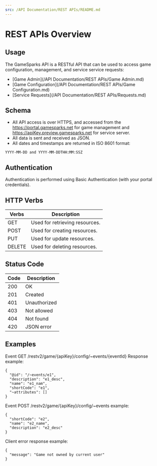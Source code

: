 ```yaml
---
src: /API Documentation/REST APIs/README.md
---
```


# REST APIs Overview




## Usage
The GameSparks API is a RESTful API that can be used to access game configuration, management, and service service requests:
* [Game Admin](/API Documentation/REST APIs/Game Admin.md)
* [Game Configuration](/API Documentation/REST APIs/Game Configuration.md)
* [Service Requests](/API Documentation/REST APIs/Requests.md)

## Schema

* All API access is over HTTPS, and accessed from the https://portal.gamesparks.net for game management and https://apiKey.preview.gamesparks.net for service server.
* All data is sent and received as JSON.
* All dates and timestamps are returned in ISO 8601 format:

```
YYYY-MM-DD and YYYY-MM-DDTHH:MM:SSZ

```

## Authentication
Authentication is performed using Basic Authentication (with your portal credentials).

## HTTP Verbs

Verbs  | Description
-----  | -----------
GET    | Used for retrieving resources.
POST   | Used for creating resources.
PUT    | Used for update resources.
DELETE | Used for deleting resources.

## Status Code

Code | Description
-- | --
200 | OK
201 | Created
401 | Unauthorized
403 | Not allowed
404 | Not found
420 | JSON error

## Examples
Event GET /restv2/game/{apiKey}/config/~events/{eventId}
Response example:
```
{
  "@id": "/~events/e1",
  "description": "e1_desc",
  "name": "e1_nam",
  "shortCode": "e1",
  "~attributes": []
}
```

Event POST /restv2/game/{apiKey}/config/~events example:
```
{
  "shortCode": "e2",
  "name": "e2_name",
  "description": "e2_desc"
}
```
Client error response example:
```
{
  "message": "Game not owned by current user"
}
```
